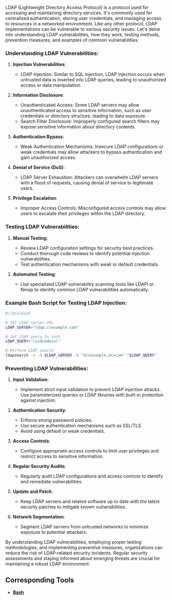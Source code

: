 LDAP (Lightweight Directory Access Protocol) is a protocol used for accessing and maintaining directory services. It's commonly used for centralized authentication, storing user credentials, and managing access to resources in a networked environment. Like any other protocol, LDAP implementations can be vulnerable to various security issues. Let's delve into understanding LDAP vulnerabilities, how they work, testing methods, prevention measures, and examples of common vulnerabilities:

### Understanding LDAP Vulnerabilities:

1. **Injection Vulnerabilities**:
   - LDAP Injection: Similar to SQL injection, LDAP injection occurs when untrusted data is inserted into LDAP queries, leading to unauthorized access or data manipulation.

2. **Information Disclosure**:
   - Unauthenticated Access: Some LDAP servers may allow unauthenticated access to sensitive information, such as user credentials or directory structure, leading to data exposure.
   - Search Filter Disclosure: Improperly configured search filters may expose sensitive information about directory contents.

3. **Authentication Bypass**:
   - Weak Authentication Mechanisms: Insecure LDAP configurations or weak credentials may allow attackers to bypass authentication and gain unauthorized access.

4. **Denial of Service (DoS)**:
   - LDAP Server Exhaustion: Attackers can overwhelm LDAP servers with a flood of requests, causing denial of service to legitimate users.

5. **Privilege Escalation**:
   - Improper Access Controls: Misconfigured access controls may allow users to escalate their privileges within the LDAP directory.

### Testing LDAP Vulnerabilities:

1. **Manual Testing**:
   - Review LDAP configuration settings for security best practices.
   - Conduct thorough code reviews to identify potential injection vulnerabilities.
   - Test authentication mechanisms with weak or default credentials.

2. **Automated Testing**:
   - Use specialized LDAP vulnerability scanning tools like LDAPi or Nmap to identify common LDAP vulnerabilities automatically.

### Example Bash Script for Testing LDAP Injection:

```bash
#!/bin/bash

# Set LDAP server URL
LDAP_SERVER="ldap://example.com"

# Set LDAP query to test
LDAP_QUERY="(uid=admin)"

# Perform LDAP search
ldapsearch -x -h $LDAP_SERVER -b "dc=example,dc=com" "$LDAP_QUERY"
```

### Preventing LDAP Vulnerabilities:

1. **Input Validation**:
   - Implement strict input validation to prevent LDAP injection attacks. Use parameterized queries or LDAP libraries with built-in protection against injection.

2. **Authentication Security**:
   - Enforce strong password policies.
   - Use secure authentication mechanisms such as SSL/TLS.
   - Avoid using default or weak credentials.

3. **Access Controls**:
   - Configure appropriate access controls to limit user privileges and restrict access to sensitive information.

4. **Regular Security Audits**:
   - Regularly audit LDAP configurations and access controls to identify and remediate vulnerabilities.

5. **Update and Patch**:
   - Keep LDAP servers and related software up to date with the latest security patches to mitigate known vulnerabilities.

6. **Network Segmentation**:
   - Segment LDAP servers from untrusted networks to minimize exposure to potential attackers.

By understanding LDAP vulnerabilities, employing proper testing methodologies, and implementing preventive measures, organizations can reduce the risk of LDAP-related security incidents. Regular security assessments and staying informed about emerging threats are crucial for maintaining a robust LDAP environment.

## Corresponding Tools

- [**Bash**](https://github.com/saidehossain/Hacking_Tools/blob/main/hacking_with_bash/ldap_injection.sh)

